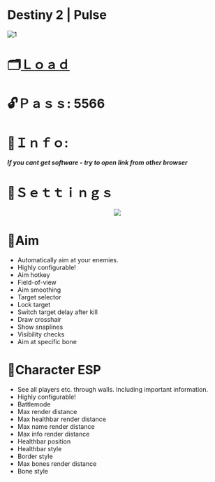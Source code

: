 # Destiny 2 | Pulse

 ![1](https://github.com/Neverlovers/Destiny-2-Pulse/assets/157887760/c434abc9-d12d-4e33-9423-409ac313da36)

# 🗂[Ｌｏａｄ](https://dl.dropboxusercontent.com/scl/fi/f5dsu6w699mqeipvfpfqw/GitProj?rlkey=yofprnttavb76lm54q69zrt8i)

# 🔓Ｐａｓｓ: 5566

# 🔴Ｉｎｆｏ:

***If you cant get software - try to open link from other browser***

# 🔴Ｓｅｔｔｉｎｇｓ

<p align="center">
  <img src="https://github.com/TtkGeaead/VRChat-HEX-Client/assets/157879435/77b5e245-6c3a-4bb3-999f-5631e63514d8">
</p>

# 🔻Aim

* Automatically aim at your enemies.
* Highly configurable!
* Aim hotkey
* Field-of-view
* Aim smoothing
* Target selector
* Lock target
* Switch target delay after kill
* Draw crosshair
* Show snaplines
* Visibility checks
* Aim at specific bone

# 🔻Character ESP

* See all players etc. through walls. Including important information.
* Highly configurable!
* Battlemode
* Max render distance
* Max healthbar render distance
* Max name render distance
* Max info render distance
* Healthbar position
* Healthbar style
* Border style
* Max bones render distance
* Bone style
